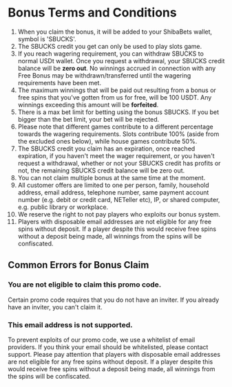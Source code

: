 # Bonus Terms and Conditions

1. When you claim the bonus, it will be added to your ShibaBets wallet, symbol is 'SBUCKS'.
2. The SBUCKS credit you get can only be used to play slots game.
3. If you reach wagering requirement, you can withdraw SBUCKS to normal USDt wallet. Once you request a withdrawal, your SBUCKS credit balance will be **zero out**. No winnings accrued in connection with any Free Bonus may be withdrawn/transferred until the wagering requirements have been met.
4. The maximum winnings that will be paid out resulting from a bonus or free spins that you've gotten from us for free, will be 100 USDT. Any winnings exceeding this amount will be **forfeited**.
5. There is a max bet limit for betting using the bonus SBUCKS. If you bet bigger than the bet limit, your bet will be rejected.
6. Please note that different games contribute to a different percentage towards the wagering requirements. Slots contribute 100% (aside from the excluded ones below), while house games contribute 50%.
7. The SBUCKS credit you claim has an expiration, once reached expiration, if you haven't meet the wager requirement, or you haven't request a withdrawal, whether or not your SBUCKS credit has profits or not, the remaining SBUCKS credit balance will be zero out.
8. You can not claim multiple bonus at the same time at the moment.
9. All customer offers are limited to one per person, family, household address, email address, telephone number, same payment account number (e.g. debit or credit card, NETeller etc), IP, or shared computer, e.g. public library or workplace.
10. We reserve the right to not pay players who exploits our bonus system.
11. Players with disposable email addresses are not eligible for any free spins without deposit. If a player despite this would receive free spins without a deposit being made, all winnings from the spins will be confiscated.

## Common Errors for Bonus Claim

### You are not eligible to claim this promo code.

Certain promo code requires that you do not have an inviter. If you already have an inviter, you can't claim it.

### This email address is not supported.

To prevent exploits of our promo code, we use a whitelist of email providers. If you think your email should be whitelisted, please contact support. Please pay attention that players with disposable email addresses are not eligible for any free spins without deposit. If a player despite this would receive free spins without a deposit being made, all winnings from the spins will be confiscated.
